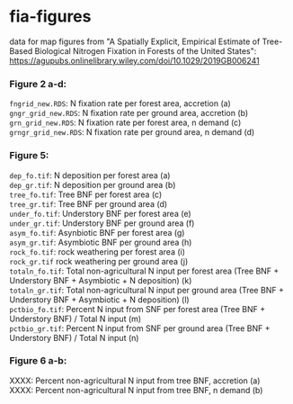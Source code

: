 # fia-figures
data for map figures from "A Spatially Explicit, Empirical Estimate of Tree-Based Biological Nitrogen Fixation in Forests of the United States": https://agupubs.onlinelibrary.wiley.com/doi/10.1029/2019GB006241

### Figure 2 a-d:
`fngrid_new.RDS`: N fixation rate per forest area, accretion (a)  
`gngr_grid_new.RDS`: N fixation rate per ground area, accretion (b)  
`grn_grid_new.RDS`: N fixation rate per forest area, n demand (c)  
`grngr_grid_new.RDS`: N fixation rate per ground area, n demand (d)  

### Figure 5:
`dep_fo.tif`: N deposition per forest area (a)  
`dep_gr.tif`: N deposition per ground area (b)  
`tree_fo.tif`: Tree BNF per forest area (c)  
`tree_gr.tif`: Tree BNF per ground area (d)  
`under_fo.tif`: Understory BNF per forest area (e)  
`under_gr.tif`: Understory BNF per ground area (f)  
`asym_fo.tif`: Asynbiotic BNF per forest area (g)  
`asym_gr.tif`: Asymbiotic BNF per ground area (h)  
`rock_fo.tif`: rock weathering per forest area (i)  
`rock_gr.tif` rock weathering per ground area (j)  
`totaln_fo.tif`: Total non-agricultural N input per forest area (Tree BNF + Understory BNF + Asymbiotic + N deposition) (k)  
`totaln_gr.tif`: Total non-agricultural N input per ground area (Tree BNF + Understory BNF + Asymbiotic + N deposition) (l)  
`pctbio_fo.tif`: Percent N input from SNF per forest area (Tree BNF + Understory BNF) / Total N input (m)  
`pctbio_gr.tif`: Percent N input from SNF per ground area (Tree BNF + Understory BNF) / Total N input (n)  

### Figure 6 a-b:
XXXX: Percent non-agricultural N input from tree BNF, accretion (a)  
XXXX: Percent non-agricultural N input from tree BNF, n demand (b)  

